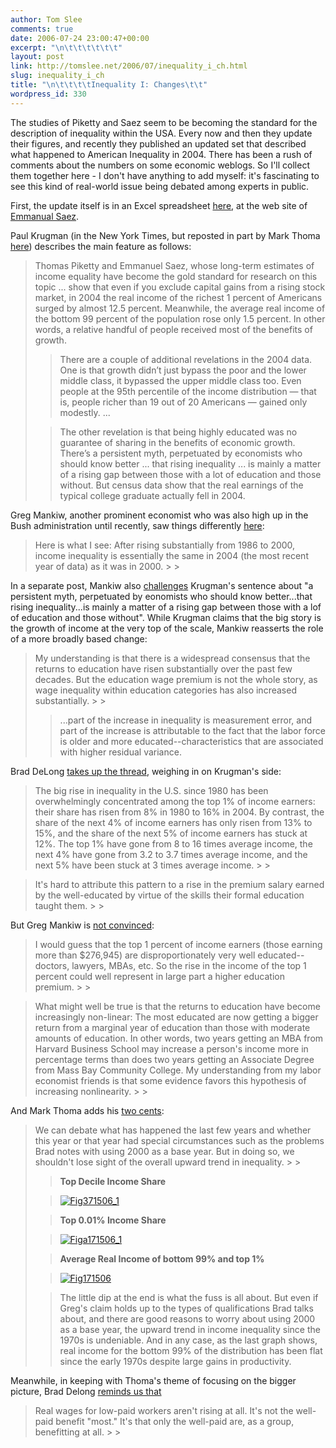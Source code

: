 ```yaml
---
author: Tom Slee
comments: true
date: 2006-07-24 23:00:47+00:00
excerpt: "\n\t\t\t\t\t\t"
layout: post
link: http://tomslee.net/2006/07/inequality_i_ch.html
slug: inequality_i_ch
title: "\n\t\t\t\tInequality I: Changes\t\t"
wordpress_id: 330
---
```



				

The studies of Piketty and Saez seem to be becoming the standard for the description of inequality within the USA. Every now and then they update their figures, and recently they published an updated set that described what happened to American Inequality in 2004. There has been a rush of comments about the numbers on some economic weblogs. So I'll collect them together here - I don't have anything to add myself: it's fascinating to see this kind of real-world issue being debated among experts in public.




First, the update itself is in an Excel spreadsheet [here](http://elsa.berkeley.edu/~saez/TabFig2004prel.xls), at the web site of [Emmanual Saez](http://elsa.berkeley.edu/~saez/).




Paul Krugman (in the New York Times, but reposted in part by Mark Thoma [here](http://economistsview.typepad.com/economistsview/2006/07/paul_krugman_le.html)) describes the main feature as follows:

<blockquote>Thomas Piketty and Emmanuel Saez, whose
long-term estimates of income equality have become the gold standard for
research on this topic ... show that even if you exclude capital gains from
a rising stock market, in 2004 the real income of the richest 1 percent of
Americans surged by almost 12.5 percent. Meanwhile, the average real income of
the bottom 99 percent of the population rose only 1.5 percent. In other words, a
relative handful of people received most of the benefits of growth.

> 
> 

> 
> There are a couple of additional revelations in the 2004 data. One is that
growth didn’t just bypass the poor and the lower middle class, it bypassed the
upper middle class too. Even people at the 95th percentile of the income
distribution — that is, people richer than 19 out of 20 Americans — gained only
modestly. ...
> 
> 

> 
> The other revelation is that being highly educated was no guarantee of
sharing in the benefits of economic growth. There’s a persistent myth,
perpetuated by economists who should know better ... that rising inequality ...
is mainly a matter of a rising gap between those with a lot of education and
those without. But census data show that the real earnings of the typical
college graduate actually fell in 2004. 
> 
> </blockquote>

Greg Mankiw, another prominent economist who was also high up in the Bush administration until recently, saw things differently [here](http://gregmankiw.blogspot.com/2006/07/new-data-on-income-inequality.html):

<blockquote>Here is what I see: After rising substantially from 1986 to 2000,
income inequality is essentially the same in 2004 (the most recent year
of data) as it was in 2000.
> 
> </blockquote>

In a separate post, Mankiw also [challenges](http://gregmankiw.blogspot.com/2006/07/lazear-vs-krugman.html) Krugman's sentence about "a persistent myth, perpetuated by eonomists who should know better...that rising inequality...is mainly a matter of a rising gap between those with a lof of education and those without". While Krugman claims that the big story is the growth of income at the very top of the scale, Mankiw reasserts the role of a more broadly based change:

<blockquote>My
understanding is that there is a widespread consensus that the returns
to education have risen substantially over the past few decades. But
the education wage premium is not the whole story, as wage inequality
within education categories has also increased substantially.
> 
> 

> 
> ...part
of the increase in inequality is measurement error, and part of the
increase is attributable to the fact that the labor force is older and
more educated--characteristics that are associated with higher residual
variance.
> 
> </blockquote>

Brad DeLong [takes up the thread](http://delong.typepad.com/sdj/2006/07/the_pattern_of_.html), weighing in on Krugman's side:

<blockquote>The big rise in inequality in the U.S. since 1980 has been
overwhelmingly concentrated among the top 1% of income earners: their
share has risen from 8% in 1980 to 16% in 2004. By contrast, the share
of the next 4% of income earners has only risen from 13% to 15%, and
the share of the next 5% of income earners has stuck at 12%. The top 1%
have gone from 8 to 16 times average income, the next 4% have gone from
3.2 to 3.7 times average income, and the next 5% have been stuck at 3
times average income.
> 
> </blockquote>




<blockquote>It's hard to attribute this pattern to a rise in the premium salary
earned by the well-educated by virtue of the skills their formal
education taught them.
> 
> </blockquote>

But Greg Mankiw is [not convinced](http://gregmankiw.blogspot.com/2006/07/lazear-vs-krugman.html):

<blockquote>I would guess that the top 1 percent of income earners (those earning
more than $276,945) are disproportionately very well educated--doctors,
lawyers, MBAs, etc. So the rise in the income of the top 1 percent
could well represent in large part a higher education premium.
> 
> </blockquote>

<blockquote>What
might well be true is that the returns to education have become
increasingly non-linear: The most educated are now getting a bigger
return from a marginal year of education than those with moderate
amounts of education. In other words, two years getting an MBA from
Harvard Business School may increase a person's income more in
percentage terms than does two years getting an Associate Degree from
Mass Bay Community College. My understanding from my labor economist
friends is that some evidence favors this hypothesis of increasing
nonlinearity.
> 
> </blockquote>

And Mark Thoma adds his [two cents](http://economistsview.typepad.com/economistsview/2006/07/income_inequali.html):

<blockquote>We can debate what has happened the last few years and whether this year or
that year had special circumstances such as the problems Brad notes with using
2000 as a base year. But in doing so, we shouldn't lose sight of the overall
upward trend in inequality.
> 
> 

> 
> **Top Decile Income Share**
> 
> 

> 
> [![Fig371506_1](http://whimsley.typepad.com/whimsley/images/fig371506_1.gif)](http://whimsley.typepad.com/.shared/image.html?/photos/uncategorized/fig371506_1.gif)
> 
> 

> 
> **Top 0.01% Income Share**
> 
> 

> 
> [![Figa171506_1](http://whimsley.typepad.com/whimsley/images/figa171506_1.gif)](http://whimsley.typepad.com/.shared/image.html?/photos/uncategorized/figa171506_1.gif)
> 
> 

> 
> **Average Real Income of bottom 99% and top 1%**
> 
> 

> 
> [![Fig171506](http://whimsley.typepad.com/whimsley/images/fig171506.gif)](http://whimsley.typepad.com/.shared/image.html?/photos/uncategorized/fig171506.gif)
> 
> 

> 
> The little dip at the end is what the fuss is all about. But even if Greg's claim holds up to the types of qualifications Brad talks about, and there are good reasons to worry about using 2000 as a base year, the upward trend in income inequality since the 1970s is undeniable. And in any case, as the last graph shows, real income for the bottom 99% of the distribution has been flat since the early 1970s despite large gains in productivity.
> 
> </blockquote>

Meanwhile, in keeping with Thoma's theme of focusing on the bigger picture, Brad Delong [reminds us that](http://delong.typepad.com/sdj/2006/07/why_oh_why_cant_2.html)

<blockquote>Real wages for low-paid workers aren't rising at all. It's not the
well-paid benefit "most." It's that only the well-paid are, as a group,
benefitting at all.
> 
> </blockquote>


		
